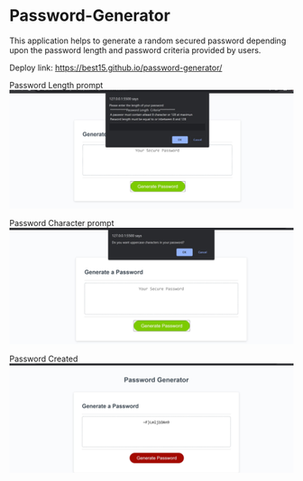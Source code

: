 # Password-Generator

This application helps to generate a random secured password depending upon the password length and password criteria provided by users.

Deploy link:  https://best15.github.io/password-generator/

Password Length prompt
![passwordgenerator](./Assests/Images/passwordlength.jpg)

Password Character prompt
![passwordgenerator](./Assests/Images/passwordcharactertypes.jpg)

Password Created
![passwordgenerator](./Assests/Images/passwordcreated.jpg)